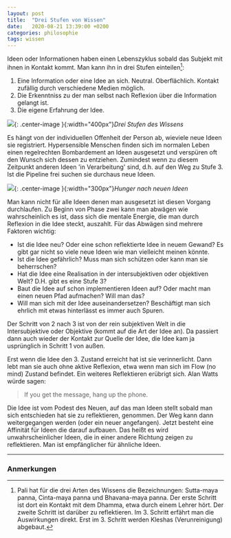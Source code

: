 ```yaml
---
layout: post
title:  "Drei Stufen von Wissen"
date:   2020-08-21 13:39:00 +0200
categories: philosophie
tags: wissen
---
```


Ideen oder Informationen haben einen Lebenszyklus sobald das Subjekt mit ihnen in Kontakt kommt. Man kann ihn in drei Stufen einteilen[^1]:

[^1]: Pali hat für die drei Arten des Wissens die Bezeichnungen: Sutta-maya panna, Cinta-maya panna und Bhavana-maya panna.  Der erste Schritt ist dort ein Kontakt mit dem Dhamma, etwa durch einem Lehrer hört. Der zweite Schritt ist darüber zu reflektieren. Im 3. Schritt erfährt man die Auswirkungen direkt. Erst im 3. Schritt werden Kleshas (Verunreinigung) abgebaut.


1. Eine Information oder eine Idee an sich. Neutral. Oberflächlich. Kontakt zufällig durch verschiedene Medien möglich. 
2. Die Erkenntniss zu der man selbst nach Reflexion über die Information gelangt ist.
3. Die eigene Erfahrung der Idee.

![]({{'/assets/images/three_states.jpg'}}){: .center-image }{:width="400px"}*Drei Stufen des Wissens*


Es hängt von der individuellen Offenheit der Person ab, wieviele neue Ideen sie registriert. Hypersensible Menschen finden sich im normalen Leben einen regelrechten Bombardement an Ideen ausgesetzt und verspüren oft den Wunsch sich dessen zu entziehen. Zumindest wenn zu diesem Zeitpunkt anderen Ideen 'in Verarbeitung' sind, d.h. auf den Weg zu Stufe 3. Ist die Pipeline frei suchen sie durchaus neue Ideen.

![]({{'/assets/images/hungry_mind.jpg'}}){: .center-image }{:width="300px"}*Hunger nach neuen Ideen*


Man kann nicht für alle Ideen denen man ausgesetzt ist diesen Vorgang durchlaufen. Zu Beginn von Phase zwei kann man abwägen wie wahrscheinlich es ist, dass sich die mentale Energie, die man durch Reflexion in die Idee steckt, auszahlt. Für das Abwägen sind mehrere Faktoren wichtig:
 - Ist die Idee neu? Oder eine schon reflektierte Idee in neuem Gewand? Es gibt gar nicht so viele neue Ideen wie man vielleicht meinen könnte.
 - Ist die Idee gefährlich? Muss man sich schützen oder kann man sie beherrschen?
 - Hat die Idee eine Realisation in der intersubjektiven oder objektiven Welt? D.H. gibt es eine Stufe 3?
 - Baut die Idee auf schon implementieren Ideen auf? Oder macht man einen neuen Pfad aufmachen? Will man das?
 - Will man sich mit der Idee auseinandersetzen? Beschäftigt man sich ehrlich mit etwas hinterlässt es immer auch Spuren.

Der Schritt von 2 nach 3 ist von der rein subjektiven Welt in die Intersubjektive oder Objektive (kommt auf die Art der Idee an). Da passiert dann auch wieder der Kontakt zur Quelle der Idee, die Idee kam ja usprünglich in Schritt 1 von außen.

Erst wenn die Idee den 3. Zustand erreicht hat ist sie verinnerlicht. Dann lebt man sie auch ohne aktive Reflexion, etwa wenn man sich im Flow (no mind) Zustand befindet. Ein weiteres Reflektieren erübrigt sich. Alan Watts würde sagen:
 > If you get the message, hang up the phone.

Die Idee ist vom Podest des Neuen, auf das man Ideen stellt sobald man sich entschieden hat sie zu reflektieren, genommen. Der Weg kann dann weitergegangen werden (oder ein neuer angefangen). Jetzt besteht eine Affinität für Ideen die darauf aufbauen. Das heißt es wird unwahrscheinlicher Ideen, die in einer andere Richtung zeigen zu reflektieren. Man ist empfänglicher für ähnliche Ideen. 

------------------------
### Anmerkungen

